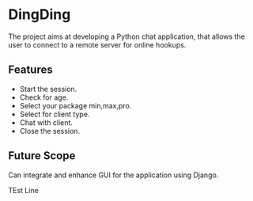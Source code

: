 # DingDing
The project aims at developing a Python chat application, that allows the user to connect to a remote server for online hookups.

## Features
  - Start the session.
  - Check for age.
  - Select your package min,max,pro.
  - Select for client type.
  - Chat with client.
  - Close the session.

## Future Scope
Can integrate and enhance GUI for the application using Django.



TEst Line
